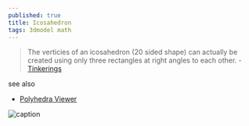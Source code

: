 ```yaml
---
published: true
title: Icosahedron
tags: 3dmodel math
---
```

> The verticies of an icosahedron (20 sided shape) can actually be created using only three rectangles at right angles to each other. - [Tinkerings](https://tinkerings.org/2018/09/08/icosahedron/)

see also
- [Polyhedra Viewer](https://polyhedra.tessera.li/#icosahedron)

![caption](https://tinkeringsdotorg.files.wordpress.com/2018/09/parts-and-assembled-01.jpg?w=1280)
